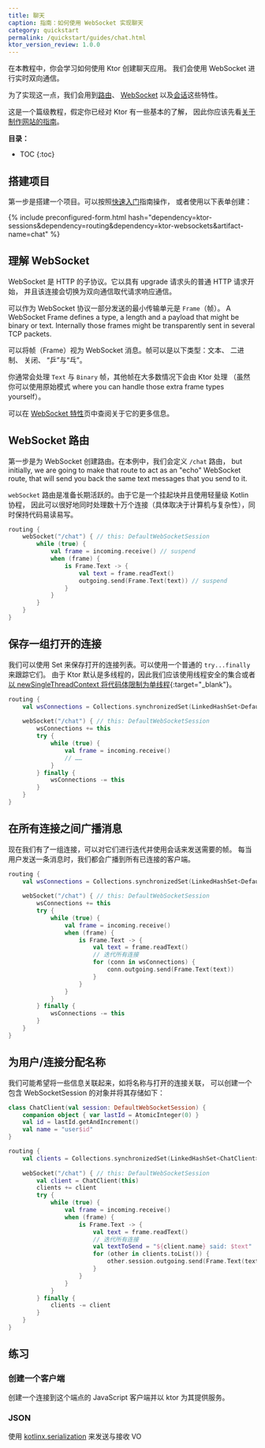 ```yaml
---
title: 聊天
caption: 指南：如何使用 WebSocket 实现聊天
category: quickstart
permalink: /quickstart/guides/chat.html
ktor_version_review: 1.0.0
---
```


在本教程中，你会学习如何使用 Ktor 创建聊天应用。
我们会使用 WebSocket 进行实时双向通信。

为了实现这一点，我们会用到[路由]、 [WebSocket] 以及[会话]这些特性。

[路由]: /servers/features/routing.html
[WebSocket]: /servers/features/websockets.html
[会话]: /servers/features/sessions.html

这是一个篇级教程，假定你已经对 Ktor 有一些基本的了解，
因此你应该先看[关于制作网站的指南](/quickstart/guides/website.html)。

**目录：**

* TOC
{:toc}

## 搭建项目

第一步是搭建一个项目。可以按照[快速入门](/quickstart/index.html)指南操作，
或者使用以下表单创建：

{% include preconfigured-form.html hash="dependency=ktor-sessions&dependency=routing&dependency=ktor-websockets&artifact-name=chat" %}

## 理解 WebSocket

WebSocket 是 HTTP 的子协议。它以具有 upgrade 请求头的普通 HTTP 请求开始，
并且该连接会切换为双向通信取代请求响应通信。

可以作为 WebSocket 协议一部分发送的最小传输单元是 `Frame`（帧）。 A WebSocket Frame defines a type, a length and a payload that might be binary or text.
Internally those frames might be transparently sent in several TCP packets.

可以将帧（Frame）视为 WebSocket 消息。帧可以是以下类型：文本、 二进制、 关闭、 “乒”与“乓”。

你通常会处理 `Text` 与 `Binary` 帧，其他帧在大多数情况下会由 Ktor 处理
（虽然你可以使用原始模式  where you can handle those extra frame types yourself）。

可以在 [WebSocket 特性](/servers/features/websockets.html)页中查阅关于它的更多信息。

## WebSocket 路由

第一步是为 WebSocket 创建路由。在本例中，我们会定义 `/chat` 路由，
but initially, we are going to make that route to act as an "echo" WebSocket route, that will send you back the same text messages that you send to it.

`webSocket` 路由是准备长期活跃的。由于它是一个挂起块并且使用轻量级 Kotlin 协程，
因此可以很好地同时处理数十万个连接（具体取决于计算机与复杂性）<!--
-->，同时保持代码易读易写。

```kotlin
routing {
    webSocket("/chat") { // this: DefaultWebSocketSession
        while (true) {
            val frame = incoming.receive() // suspend
            when (frame) {
                is Frame.Text -> {
                    val text = frame.readText()
                    outgoing.send(Frame.Text(text)) // suspend
                }
            }
        }
    }
}
```

## 保存一组打开的连接

我们可以使用 Set 来保存打开的连接列表。可以使用一个普通的 `try...finally` 来跟踪它们。
由于 Ktor 默认是多线程的，因此我们应该使用线程安全的集合或者[以 newSingleThreadContext 将代码体限制为单线程](https://github.com/Kotlin/kotlinx.coroutines/blob/master/coroutines-guide.md#coroutine-context-and-dispatchers){:target="_blank"}。

```kotlin
routing {
    val wsConnections = Collections.synchronizedSet(LinkedHashSet<DefaultWebSocketSession>())
    
    webSocket("/chat") { // this: DefaultWebSocketSession
        wsConnections += this
        try {
            while (true) {
                val frame = incoming.receive()
                // ……
            }
        } finally {
            wsConnections -= this
        }
    }
}
```

## 在所有连接之间广播消息

现在我们有了一组连接，可以对它们进行迭代并使用会话<!--
-->来发送需要的帧。
每当用户发送一条消息时，我们都会广播到所有已连接的客户端。

```kotlin
routing {
    val wsConnections = Collections.synchronizedSet(LinkedHashSet<DefaultWebSocketSession>())
    
    webSocket("/chat") { // this: DefaultWebSocketSession
        wsConnections += this
        try {
            while (true) {
                val frame = incoming.receive()
                when (frame) {
                    is Frame.Text -> {
                        val text = frame.readText()
                        // 迭代所有连接
                        for (conn in wsConnections) {
                            conn.outgoing.send(Frame.Text(text))
                        }
                    }
                }
            }
        } finally {
            wsConnections -= this
        }
    }
}
```

## 为用户/连接分配名称

我们可能希望将一些信息关联起来，如将名称与打开的连接关联，
可以创建一个包含 WebSocketSession 的对象并将其存储<!--
-->如下：

```kotlin
class ChatClient(val session: DefaultWebSocketSession) {
    companion object { var lastId = AtomicInteger(0) }
    val id = lastId.getAndIncrement()
    val name = "user$id"
}

routing {
    val clients = Collections.synchronizedSet(LinkedHashSet<ChatClient>())
    
    webSocket("/chat") { // this: DefaultWebSocketSession
        val client = ChatClient(this)
        clients += client
        try {
            while (true) {
                val frame = incoming.receive()
                when (frame) {
                    is Frame.Text -> {
                        val text = frame.readText()
                        // 迭代所有连接
                        val textToSend = "${client.name} said: $text"
                        for (other in clients.toList()) {
                            other.session.outgoing.send(Frame.Text(textToSend))
                        }
                    }
                }
            }
        } finally {
            clients -= client
        }
    }
}
```

## 练习

### 创建一个客户端

创建一个连接到这个端点的 JavaScript 客户端并以 ktor 为其提供服务。

### JSON

使用 [kotlinx.serialization](https://github.com/Kotlin/kotlinx.serialization) 来发送与接收 VO


